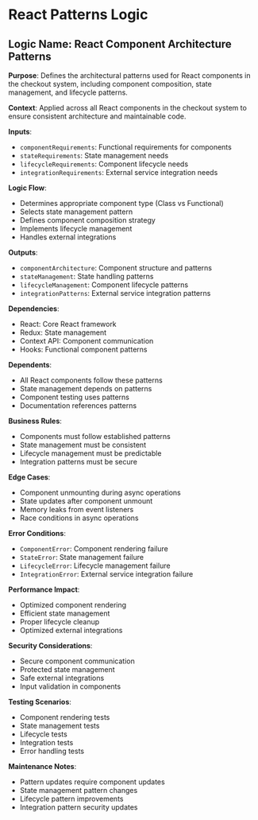 # React Patterns Logic

## Logic Name: React Component Architecture Patterns

**Purpose**: Defines the architectural patterns used for React components in the checkout system, including component composition, state management, and lifecycle patterns.

**Context**: Applied across all React components in the checkout system to ensure consistent architecture and maintainable code.

**Inputs**:
- `componentRequirements`: Functional requirements for components
- `stateRequirements`: State management needs
- `lifecycleRequirements`: Component lifecycle needs
- `integrationRequirements`: External service integration needs

**Logic Flow**:
- Determines appropriate component type (Class vs Functional)
- Selects state management pattern
- Defines component composition strategy
- Implements lifecycle management
- Handles external integrations

**Outputs**:
- `componentArchitecture`: Component structure and patterns
- `stateManagement`: State handling patterns
- `lifecycleManagement`: Component lifecycle patterns
- `integrationPatterns`: External service integration patterns

**Dependencies**:
- React: Core React framework
- Redux: State management
- Context API: Component communication
- Hooks: Functional component patterns

**Dependents**:
- All React components follow these patterns
- State management depends on patterns
- Component testing uses patterns
- Documentation references patterns

**Business Rules**:
- Components must follow established patterns
- State management must be consistent
- Lifecycle management must be predictable
- Integration patterns must be secure

**Edge Cases**:
- Component unmounting during async operations
- State updates after component unmount
- Memory leaks from event listeners
- Race conditions in async operations

**Error Conditions**:
- `ComponentError`: Component rendering failure
- `StateError`: State management failure
- `LifecycleError`: Lifecycle management failure
- `IntegrationError`: External service integration failure

**Performance Impact**:
- Optimized component rendering
- Efficient state management
- Proper lifecycle cleanup
- Optimized external integrations

**Security Considerations**:
- Secure component communication
- Protected state management
- Safe external integrations
- Input validation in components

**Testing Scenarios**:
- Component rendering tests
- State management tests
- Lifecycle tests
- Integration tests
- Error handling tests

**Maintenance Notes**:
- Pattern updates require component updates
- State management pattern changes
- Lifecycle pattern improvements
- Integration pattern security updates
